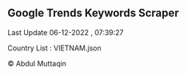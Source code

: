 

## Google Trends Keywords Scraper 
 
Last Update 06-12-2022 , 07:39:27

Country List :
VIETNAM.json



© Abdul Muttaqin 
